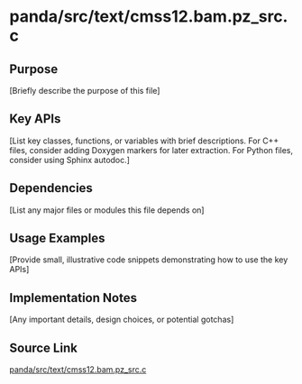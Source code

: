 # panda/src/text/cmss12.bam.pz_src.c

## Purpose
[Briefly describe the purpose of this file]

## Key APIs
[List key classes, functions, or variables with brief descriptions.
For C++ files, consider adding Doxygen markers for later extraction.
For Python files, consider using Sphinx autodoc.]

## Dependencies
[List any major files or modules this file depends on]

## Usage Examples
[Provide small, illustrative code snippets demonstrating how to use the key APIs]

## Implementation Notes
[Any important details, design choices, or potential gotchas]

## Source Link
[panda/src/text/cmss12.bam.pz_src.c](link_to_source_repository/panda/src/text/cmss12.bam.pz_src.c)
